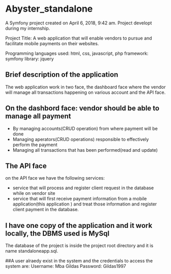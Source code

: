 Abyster_standalone
==================

A Symfony project created on April 6, 2018, 9:42 am.
Project developt during my internship.

Project Title: A web application that will enable vendors to pursue and facilitate mobile payments on their websites.

Programming languages used: html, css, javascript, php
framework: symfony
library: jquery

## Brief description of the application

The web application work in two face, the dashboard face where the vendor will manage all transactions happening on various account and the API face.

## On the dashbord face: vendor should be able to manage all payment 
- By managing accounts(CRUD operation) from where payment will be done
- Managing aperators(CRUD operations) responsible to effectively perform the payment
- Managing all transactions that has been performed(read and update)


## The API face
on the API face we  have the following services:
- service that will process and register client request in the database while on vendor site
- service that will first receive payment information from a mobile application(this application ) and treat those information and register client payment in the database.


## I have one copy of the application and it work locally, the DBMS used is MySql
The database of the project is inside the project root directory and it is name standaloneapp.sql.

##A user alraedy exist in the system and the credentials to access the system are:
Username: Mba Gildas
Password: Gildas1997




